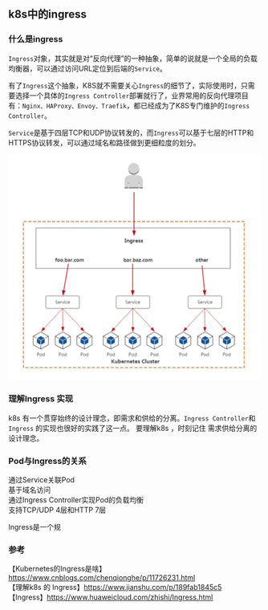 ## k8s中的ingress

### 什么是ingress

`Ingress`对象，其实就是对“反向代理”的一种抽象，简单的说就是一个全局的负载均衡器，可以通过访问URL定位到后端的`Service`。  

有了`Ingress`这个抽象，K8S就不需要关心`Ingress`的细节了，实际使用时，只需要选择一个具体的`Ingress Controller`部署就行了，业界常用的反向代理项目有：`Nginx、HAProxy、Envoy、Traefik`，都已经成为了K8S专门维护的`Ingress Controller`。  

`Service`是基于四层TCP和UDP协议转发的，而`Ingress`可以基于七层的HTTP和HTTPS协议转发，可以通过域名和路径做到更细粒度的划分。  

![channel](/img/ingress_7.jpg?raw=true)

### 理解Ingress 实现

k8s 有一个贯穿始终的设计理念，即需求和供给的分离。`Ingress Controller`和 `Ingress` 的实现也很好的实践了这一点。 要理解k8s ，时刻记住 需求供给分离的设计理念。

### Pod与Ingress的关系

通过Service关联Pod  
基于域名访问  
通过Ingress Controller实现Pod的负载均衡  
支持TCP/UDP 4层和HTTP 7层  

Ingress是一个规







### 参考
【Kubernetes的Ingress是啥】https://www.cnblogs.com/chenqionghe/p/11726231.html  
【理解k8s 的 Ingress】https://www.jianshu.com/p/189fab1845c5  
【Ingress】https://www.huaweicloud.com/zhishi/Ingress.html 

